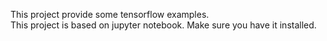 This project provide some tensorflow examples.  
This project is based on jupyter notebook. Make sure you have it installed.
